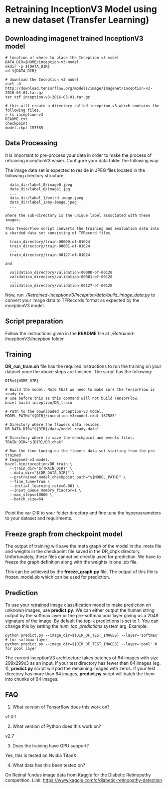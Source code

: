 # Retraining InceptionV3 Model using a new dataset (Transfer Learning)

## Downloading imagenet trained InceptionV3 model

```
# location of where to place the Inception v3 model
DATA_DIR=$HOME/inception-v3-model
mkdir -p ${DATA_DIR}
cd ${DATA_DIR}

# download the Inception v3 model
curl -O http://download.tensorflow.org/models/image/imagenet/inception-v3-2016-03-01.tar.gz
tar xzf inception-v3-2016-03-01.tar.gz

# this will create a directory called inception-v3 which contains the following files.
> ls inception-v3
README.txt
checkpoint
model.ckpt-157585
```

## Data Processing

It is important to pre-process your data in order to make the process of retraining inceptionV3 easier. Configure your data folder the following way:

The image data set is expected to reside in JPEG files located in the
following directory structure.

```
  data_dir/label_0/image0.jpeg
  data_dir/label_0/image1.jpg
  ...
  data_dir/label_1/weird-image.jpeg
  data_dir/label_1/my-image.jpeg
  ...

where the sub-directory is the unique label associated with these images.

This TensorFlow script converts the training and evaluation data into
a sharded data set consisting of TFRecord files

  train_directory/train-00000-of-01024
  train_directory/train-00001-of-01024
  ...
  train_directory/train-00127-of-01024

and

  validation_directory/validation-00000-of-00128
  validation_directory/validation-00001-of-00128
  ...
  validation_directory/validation-00127-of-00128
```

Now, run *./Retrained-InceptionV3/Inception/data/build_image_data.py* to convert your image data to TFRecords format as expected by the inceptionV3 model. 

## Script preparation 

Follow the instructions given in the **README** file at *./Retrained-InceptionV3/Inception* folder

## Training 

**DR_run_train.sh** file has the required instructions to run the training on your dataset once the above steps are finished. The script has the following:

```
DIR=${HOME_DIR}

# Build the model. Note that we need to make sure the TensorFlow is ready to
# use before this as this command will not build TensorFlow.
bazel build inception/DR_train

# Path to the downloaded Inception-v3 model.
MODEL_PATH="${DIR}/inception-v3/model.ckpt-157585"

# Directory where the flowers data resides.
DR_DATA_DIR="${DIR}/data/model-ready-data"

# Directory where to save the checkpoint and events files.
TRAIN_DIR="${DIR}/DR_chpk"

# Run the fine-tuning on the flowers data set starting from the pre-trained
# Imagenet-v3 model.
bazel-bin/inception/DR_train \
  --train_dir="${TRAIN_DIR}" \
  --data_dir="${DR_DATA_DIR}" \
  --pretrained_model_checkpoint_path="${MODEL_PATH}" \
  --fine_tune=True \
  --initial_learning_rate=0.001 \
  --input_queue_memory_fiactor=1 \
  --max_steps=10000 \
  --batch_size=64
  
 ```
 Point the var DIR to your folder directory and fine tune the hyperparameters to your dataset and requirments. 
 
 ## Freeze graph from checkpoint model
 
 The output of training will save the meta graph of the model in the .meta file and weights in the checkpoint file saved in the DR_chpk directory. Unfortunately, these files cannot be directly used for prediction. We have to freeze the graph definition along with the weights in one .pb file. 
 
 This can be achieved by the **freeze_graph.py** file. The output of this file is frozen_model.pb which can be used for prediction. 
 
 ## Prediction
 
 To use your retrained image classification model to make prediction on unknown images, use **predict.py**. We can either output the human string output by the softmax layer or the pre-softmax pool layer giving us a 2048 signature of the image. By default the top-k predictions is set to 1. You can change this by setting the *num_top_predictions* system arg. Example:
 
 ```
 python predict.py --image_dir=${DIR_OF_TEST_IMAGES} --layer='softmax' # for softmax layer 
 python predict.py --image_dir=${DIR_OF_TEST_IMAGES} --layer='pool' # for pool layer
 ```
 
 The current inceptionV3 architecture takes batches of 64 images with size 299x299x3 as an input. If your test directory has fewer than 64 images (eg. 1), **predict.py** script will pad the remaining images with zeros. If your test directory has more than 64 images, **predict.py** script will batch the them into chunks of 64 images. 
 
 ## FAQ
 
 1. What version of Tensorflow does this work on?
 
 v1.0.1
 
 2. What version of Python does this work on?
 
 v2.7
 
 3. Does the training have GPU support?
 
 Yes, this is tested on Nvidia TitanX
 
 4. What data has this been tested on?
 
 On Retinal fundus image data from Kaggle for the Diabetic Retinopathy competition. 
 Link: https://www.kaggle.com/c/diabetic-retinopathy-detection
 
 
 
 
 
 



